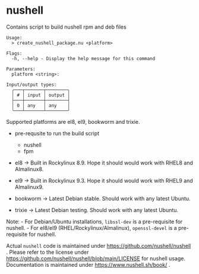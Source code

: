 # nushell
Contains script to build nushell rpm and deb files

```
Usage:
  > create_nushell_package.nu <platform> 

Flags:
  -h, --help - Display the help message for this command

Parameters:
  platform <string>: 

Input/output types:
  ╭───┬───────┬────────╮
  │ # │ input │ output │
  ├───┼───────┼────────┤
  │ 0 │ any   │ any    │
  ╰───┴───────┴────────╯
```

Supported platforms are el8, el9, bookworm and trixie.

- pre-requsite to run the build script
    - nushell
    - fpm

- el8 -> Built in Rockylinux 8.9. Hope it should would work with RHEL8 and Almalinux8.
- el9 -> Built in Rockylinux 9.3. Hope it should would work with RHEL9 and Almalinux9.
- bookworm -> Latest Debian stable. Should work with any latest Ubuntu.
- trixie -> Latest Debian testing. Should work with any latest Ubuntu.

Note:
    - For Debian/Ubuntu installations, `libssl-dev` is a pre-requisite for nushell.
    - For el8/el9 (RHEL/Rockylinux/Almalinux), `openssl-devel` is a pre-requisite for nushell.

Actual `nushell` code is maintained under https://github.com/nushell/nushell .
Please refer to the license under https://github.com/nushell/nushell/blob/main/LICENSE for nushell usage.
Documentation is maintained under https://www.nushell.sh/book/ .
